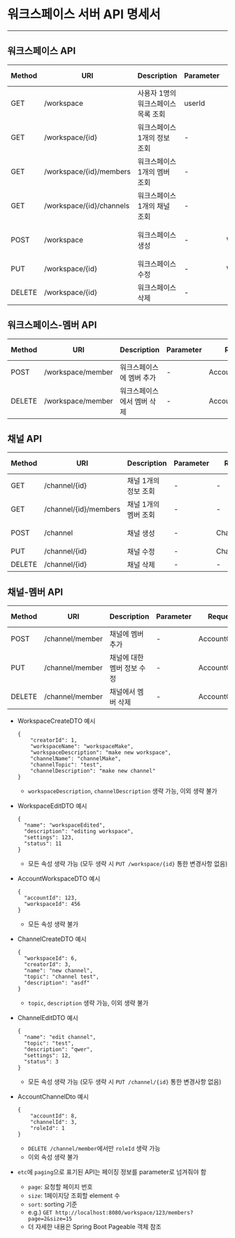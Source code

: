 # 워크스페이스 서버 API 명세서

---

## 워크스페이스 API
| Method | URI                      | Description          | Parameter  | Request Body       | Response Body      | etc    |
|--------|--------------------------|----------------------|------------|--------------------|--------------------|--------|
| GET    | /workspace               | 사용자 1명의 워크스페이스 목록 조회 | userId     | -                  | 워크스페이스 목록          | paging |
| GET    | /workspace/{id}          | 워크스페이스 1개의 정보 조회     | -          | -                  | 워크스페이스 1개 정보       | -      |
| GET    | /workspace/{id}/members  | 워크스페이스 1개의 멤버 조회     | -          | -                  | 멤버 목록              | paging |
| GET    | /workspace/{id}/channels | 워크스페이스 1개의 채널 조회     | -          | -                  | 채널 목록              | paging |
| POST   | /workspace               | 워크스페이스 생성            | -          | WorkspaceCreateDTO | 워크스페이스, 채널 각 1개 정보 | -      |
| PUT    | /workspace/{id}          | 워크스페이스 수정            | -          | WorkspaceEditDTO   | -                  | -      |
| DELETE | /workspace/{id}          | 워크스페이스 삭제            | -          | -                  | -                  | -      |

## 워크스페이스-멤버 API
| Method | URI               | Description    | Parameter | Request Body        | Response Body | etc |
|--------|-------------------|----------------|-----------|---------------------|---------------|-----|
| POST   | /workspace/member | 워크스페이스에 멤버 추가  | -         | AccountWorkspaceDTO | -             | -   |
| DELETE | /workspace/member | 워크스페이스에서 멤버 삭제 | -         | AccountWorkspaceDTO | -             | -   |

## 채널 API
| Method | URI                   | Description  | Parameter | Request Body     | Response Body | etc    |
|--------|-----------------------|--------------|-----------|------------------|---------------|--------|
| GET    | /channel/{id}         | 채널 1개의 정보 조회 | -         | -                | 채널 1개 정보      | -      |
| GET    | /channel/{id}/members | 채널 1개의 멤버 조회 | -         | -                | 멤버 목록         | paging |
| POST   | /channel              | 채널 생성        | -         | ChannelCreateDTO | 채널 1개 정보      | -      |
| PUT    | /channel/{id}         | 채널 수정        | -         | ChannelEditDTO   | -             | -      |
| DELETE | /channel/{id}         | 채널 삭제        | -         | -                | -             | -      |

## 채널-멤버 API
| Method | URI             | Description     | Parameter | Request Body      | Response Body | etc |
|--------|-----------------|-----------------|-----------|-------------------|---------------|-----|
| POST   | /channel/member | 채널에 멤버 추가       | -         | AccountChannelDto | -             | -   |
| PUT    | /channel/member | 채널에 대한 멤버 정보 수정 | -         | AccountChannelDto | -             | -   |
| DELETE | /channel/member | 채널에서 멤버 삭제      | -         | AccountChannelDto | -             | -   |


- WorkspaceCreateDTO 예시
    ```
    {
        "creatorId": 1,
        "workspaceName": "workspaceMake",
        "workspaceDescription": "make new workspace",
        "channelName": "channelMake",
        "channelTopic": "test",
        "channelDescription": "make new channel"
    }
    ```
    - `workspaceDescription`, `channelDescription` 생략 가능, 이외 생략 불가


- WorkspaceEditDTO 예시
  ```
  {
    "name": "workspaceEdited",
    "description": "editing workspace",
    "settings": 123,
    "status": 11
  }
  ```
  - 모든 속성 생략 가능 (모두 생략 시 `PUT /workspace/{id}` 통한 변경사항 없음)


- AccountWorkspaceDTO 예시
  ```
  {
    "accountId": 123,
    "workspaceId": 456
  }
  ```
  - 모든 속성 생략 불가


- ChannelCreateDTO 예시
  ```
  {
    "workspaceId": 6,
    "creatorId": 3,
    "name": "new channel",
    "topic": "channel test",
    "description": "asdf"
  }
  ```
  - `topic`, `description` 생략 가능, 이외 생략 불가


- ChannelEditDTO 예시
  ```
  {
    "name": "edit channel",
    "topic": "test",
    "description": "qwer",
    "settings": 12,
    "status": 3
  }
  ```
  - 모든 속성 생략 가능 (모두 생략 시 `PUT /channel/{id}` 통한 변경사항 없음)

- AccountChannelDto 예시
  ```
  {
      "accountId": 8,
      "channelId": 3,
      "roleId": 1
  }
  ```
  - `DELETE /channel/member`에서만 `roleId` 생략 가능
  - 이외 속성 생략 불가


- `etc`에 `paging`으로 표기된 API는 페이징 정보를 parameter로 넘겨줘야 함
  - `page`: 요청할 페이지 번호
  - `size`: 1페이지당 조회할 element 수
  - `sort`: sorting 기준
  - e.g.) `GET http://localhost:8080/workspace/123/members?page=2&size=15`
  - 더 자세한 내용은 Spring Boot Pageable 객체 참조
